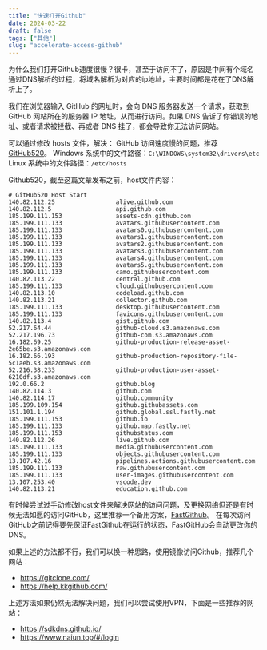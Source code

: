```yaml
---
title: "快速打开Github"
date: 2024-03-22
draft: false
tags: ["其他"]
slug: "accelerate-access-github"
---
```


为什么我们打开Github速度很慢？很卡，甚至于访问不了，原因是中间有个域名通过DNS解析的过程，将域名解析为对应的ip地址，主要时间都是花在了DNS解析上了。

我们在浏览器输入 GitHub 的网址时，会向 DNS 服务器发送一个请求，获取到 GitHub 网站所在的服务器 IP 地址，从而进行访问。如果 DNS 告诉了你错误的地址、或者请求被拦截、再或者 DNS 挂了，都会导致你无法访问网站。

可以通过修改 hosts 文件，解决： GitHub 访问速度慢的问题，推荐[GitHub520](https://github.com/521xueweihan/GitHub520)。
Windows 系统中的文件路径：`C:\WINDOWS\system32\drivers\etc`
Linux 系统中的文件路径：`/etc/hosts`

Github520，截至这篇文章发布之前，host文件内容：
```text
# GitHub520 Host Start
140.82.112.25                 alive.github.com
140.82.112.5                  api.github.com
185.199.111.153               assets-cdn.github.com
185.199.111.133               avatars.githubusercontent.com
185.199.111.133               avatars0.githubusercontent.com
185.199.111.133               avatars1.githubusercontent.com
185.199.111.133               avatars2.githubusercontent.com
185.199.111.133               avatars3.githubusercontent.com
185.199.111.133               avatars4.githubusercontent.com
185.199.111.133               avatars5.githubusercontent.com
185.199.111.133               camo.githubusercontent.com
140.82.113.22                 central.github.com
185.199.111.133               cloud.githubusercontent.com
140.82.113.10                 codeload.github.com
140.82.113.21                 collector.github.com
185.199.111.133               desktop.githubusercontent.com
185.199.111.133               favicons.githubusercontent.com
140.82.113.4                  gist.github.com
52.217.64.44                  github-cloud.s3.amazonaws.com
52.217.196.73                 github-com.s3.amazonaws.com
16.182.69.25                  github-production-release-asset-2e65be.s3.amazonaws.com
16.182.66.193                 github-production-repository-file-5c1aeb.s3.amazonaws.com
52.216.38.233                 github-production-user-asset-6210df.s3.amazonaws.com
192.0.66.2                    github.blog
140.82.114.3                  github.com
140.82.114.17                 github.community
185.199.109.154               github.githubassets.com
151.101.1.194                 github.global.ssl.fastly.net
185.199.111.153               github.io
185.199.111.133               github.map.fastly.net
185.199.111.153               githubstatus.com
140.82.112.26                 live.github.com
185.199.111.133               media.githubusercontent.com
185.199.111.133               objects.githubusercontent.com
13.107.42.16                  pipelines.actions.githubusercontent.com
185.199.111.133               raw.githubusercontent.com
185.199.111.133               user-images.githubusercontent.com
13.107.253.40                 vscode.dev
140.82.113.21                 education.github.com
```

有时候尝试过手动修改host文件来解决网站的访问问题，及更换网络但还是有时候无法如愿的访问GitHub，这里推荐一个备用方案，[FastGithub](https://github.com/WangGithubUser/FastGithub/releases)。
在每次访问GitHub之前记得要先保证FastGithub在运行的状态，FastGitHub会自动更改你的DNS。

如果上述的方法都不行，我们可以换一种思路，使用镜像访问Github，推荐几个网站：
- https://gitclone.com/
- https://help.kkgithub.com/

上述方法如果仍然无法解决问题，我们可以尝试使用VPN，下面是一些推荐的网站：
- https://sdkdns.github.io/
- https://www.naiun.top/#/login



